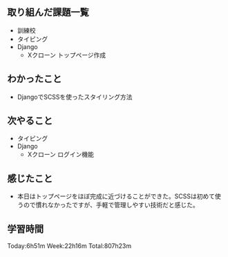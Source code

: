 ## 取り組んだ課題一覧
- 訓練校
- タイピング
- Django
    - Xクローン トップページ作成
## わかったこと
- DjangoでSCSSを使ったスタイリング方法
## 次やること
- タイピング
- Django
    - Xクローン ログイン機能
## 感じたこと
- 本日はトップページをほぼ完成に近づけることができた。SCSSは初めて使うので慣れなかったですが、手軽で管理しやすい技術だと感じた。
## 学習時間
Today:6h51m Week:22h16m Total:807h23m